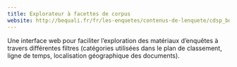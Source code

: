 ```yaml
---
title: Explorateur à facettes de corpus
website: http://bequali.fr/fr/les-enquetes/contenus-de-lenquete/cdsp_bq_s5/
---
```


Une interface web pour faciliter l’exploration des matériaux d’enquêtes à travers différentes filtres (catégories utilisées dans le plan de classement, ligne de temps, localisation géographique des documents).
